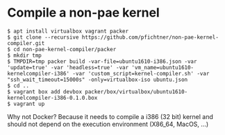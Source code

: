 # Compile a non-pae kernel

```
$ apt install virtualbox vagrant packer
$ git clone --recursive https://github.com/pfichtner/non-pae-kernel-compiler.git
$ cd non-pae-kernel-compiler/packer
$ mkdir tmp
$ TMPDIR=tmp packer build -var-file=ubuntu1610-i386.json -var 'update=true' -var 'headless=true' -var 'vm_name=ubuntu1610-kernelcompiler-i386' -var 'custom_script=kernel-compiler.sh' -var "ssh_wait_timeout=15000s" -only=virtualbox-iso ubuntu.json
$ cd ..
$ vagrant box add devbox packer/box/virtualbox/ubuntu1610-kernelcompiler-i386-0.1.0.box
$ vagrant up
``` 

Why not Docker? Because it needs to compile a i386 (32 bit) kernel and should not depend on the execution environment (X86_64, MacOS, ...)



